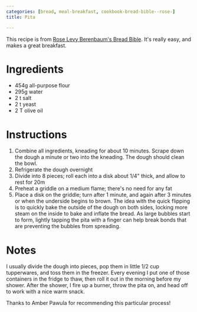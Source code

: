 ```yaml
---
categories: [bread, meal-breakfast, cookbook-bread-bible--rose-]
title: Pita

---
```

This recipe is from [Rose Levy Berenbaum's Bread Bible](rose-levy-berenbaum-s-bread-bi.html).  It's really easy, and makes a great breakfast.

# Ingredients

* 454g all-purpose flour
* 295g water
* 2 t salt
* 2 t yeast
* 2 T olive oil

# Instructions

 1. Combine all ingredients, kneading for about 10 minutes.  Scrape down the dough a minute or two into the kneading.  The dough should clean the bowl.
 1. Refrigerate the dough overnight
 1. Divide into 8 pieces; roll each into a disk about 1/4" thick, and allow to rest for 20m
 1. Preheat a griddle on a medium flame; there's no need for any fat
 1. Place a disk on the griddle; turn after 1 minute, and again after 3 minutes or when the underside begins to brown.  The idea with the quick flipping is to quickly bake the outside of the dough on both sides, locking more steam on the inside to bake and inflate the bread.  As large bubbles start to form, lightly tapping the pita with a finger can help break bonds that are preventing the bubbles from spreading.

# Notes

I usually divide the dough into pieces, pop them in little 1/2 cup tupperwares, and toss them in the freezer. Every evening I put one of those containers in the fridge to thaw, then roll it out in the morning before my shower.  After the shower, I fire up a burner, throw the pita on, and head off to work with a nice warm snack.

Thanks to Amber Pawula for recommending this particular process!
